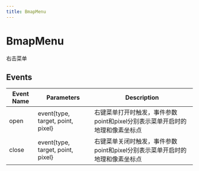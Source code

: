 ```yaml
---
title: BmapMenu
---
```

# BmapMenu

右击菜单

## Events

Event Name | Parameters | Description
---|---|---|
open | event{type, target, point, pixel} | 右键菜单打开时触发，事件参数point和pixel分别表示菜单开启时的地理和像素坐标点
close | event{type, target, point, pixel} | 右键菜单关闭时触发，事件参数point和pixel分别表示菜单开启时的地理和像素坐标点

